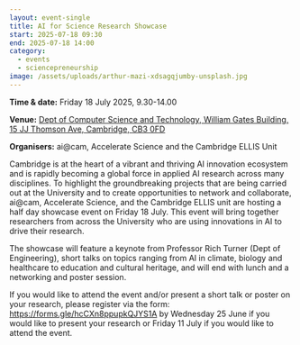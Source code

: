 ```yaml
---
layout: event-single
title: AI for Science Research Showcase
start: 2025-07-18 09:30
end: 2025-07-18 14:00
category:
  - events
  - sciencepreneurship
image: /assets/uploads/arthur-mazi-xdsagqjumby-unsplash.jpg
---
```

**Time & date:** Friday 18 July 2025, 9.30-14.00

**Venue:** [Dept of Computer Science and Technology, William Gates Building, 15 JJ Thomson Ave, Cambridge, CB3 0FD](https://maps.app.goo.gl/LVo8BmMFXEQsXScU7)

**Organisers:** ai@cam, Accelerate Science and the Cambridge ELLIS Unit

Cambridge is at the heart of a vibrant and thriving AI innovation ecosystem and is rapidly becoming a global force in applied AI research across many disciplines. To highlight the groundbreaking projects that are being carried out at the University and to create opportunities to network and collaborate, ai@cam, Accelerate Science, and the Cambridge ELLIS unit are hosting a half day showcase event on Friday 18 July. This event will bring together researchers from across the University who are using innovations in AI to drive their research.

The showcase will feature a keynote from Professor Rich Turner (Dept of Engineering), short talks on topics ranging from AI in climate, biology and healthcare to education and cultural heritage, and will end with lunch and a networking and poster session.

If you would like to attend the event and/or present a short talk or poster on your research, please register via the form: <https://forms.gle/hcCXn8ppupkQJYS1A> by Wednesday 25 June if you would like to present your research or Friday 11 July if you would like to attend the event.